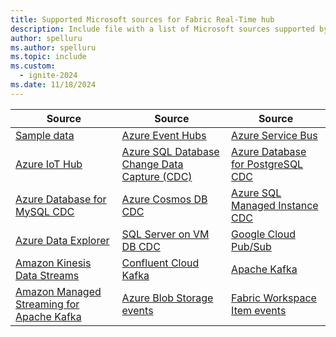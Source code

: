 ```yaml
---
title: Supported Microsoft sources for Fabric Real-Time hub
description: Include file with a list of Microsoft sources supported by Fabric Real-Time hub.
author: spelluru
ms.author: spelluru
ms.topic: include
ms.custom:
  - ignite-2024
ms.date: 11/18/2024
---
```


| Source | Source | Source | 
| ------ | ------ | ------ | 
| [Sample data](../add-source-sample-data.md) | [Azure Event Hubs](../add-source-azure-event-hubs.md) | [Azure Service Bus](../add-source-azure-service-bus.md) |
| [Azure IoT Hub](../add-source-azure-iot-hub.md) | [Azure SQL Database Change Data Capture (CDC)](../add-source-azure-sql-database-cdc.md) | [Azure Database for PostgreSQL CDC](../add-source-postgresql-database-cdc.md) | 
| [Azure Database for MySQL CDC](../add-source-mysql-database-cdc.md) | [Azure Cosmos DB CDC](../add-source-mysql-database-cdc.md) | [Azure SQL Managed Instance CDC](../add-source-azure-sql-managed-instance-cdc.md) | 
| [Azure Data Explorer](../add-source-azure-data-explorer.md) | [SQL Server on VM DB CDC](../add-source-sql-server-on-vm-db-cdc.md) | [Google Cloud Pub/Sub](../add-source-google-cloud-pub-sub.md) | 
| [Amazon Kinesis Data Streams](../add-source-amazon-kinesis-data-streams.md) | [Confluent Cloud Kafka](../add-source-confluent-kafka.md) | [Apache Kafka](../add-source-apache-kafka.md) | 
| [Amazon Managed Streaming for Apache Kafka](../add-source-amazon-managed-streaming-for-kafka.md) | [Azure Blob Storage events](../get-azure-blob-storage-events.md) | [Fabric Workspace Item events](../create-streams-fabric-workspace-item-events.md) | 
